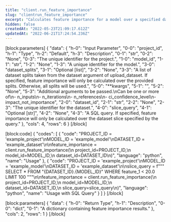 ```yaml
---
title: "client.run_feature_importance"
slug: "clientrun_feature_importance"
excerpt: "Calculates feature importance for a model over a specified dataset."
hidden: false
createdAt: "2022-05-23T21:09:17.612Z"
updatedAt: "2022-06-21T17:24:54.236Z"
---
```

[block:parameters]
{
  "data": {
    "h-0": "Input Parameter",
    "0-0": "project_id",
    "h-1": "Type",
    "h-2": "Default",
    "h-3": "Description",
    "0-1": "str",
    "0-2": "None",
    "0-3": "The unique identifier for the project.",
    "1-0": "model_id",
    "1-1": "str",
    "1-2": "None",
    "1-3": "A unique identifier for the model.",
    "3-0": "dataset_splits",
    "3-1": "Optional [list]",
    "3-2": "None",
    "3-3": "A list of dataset splits taken from the dataset argument of upload_dataset. If specified, feature importance will only be calculated over the provided splits. Otherwise, all splits will be used.",
    "5-0": "**kwargs",
    "5-1": "",
    "5-2": "None",
    "5-3": "Additional arguments to be passed.\nCan be one or more of\n- n_inputs\n- n_iterations\n- n_references\n- ci_confidence_level\n- impact_not_importance",
    "2-0": "dataset_id",
    "2-1": "str",
    "2-2": "None",
    "2-3": "The unique identifier for the dataset.",
    "4-0": "slice_query",
    "4-1": "Optional [str]",
    "4-2": "None",
    "4-3": "A SQL query. If specified, feature importance will only be calculated over the dataset slice specified by the query."
  },
  "cols": 4,
  "rows": 6
}
[/block]

[block:code]
{
  "codes": [
    {
      "code": "PROJECT_ID = 'example_project'\nMODEL_ID = 'example_model'\nDATASET_ID = 'example_dataset'\n\nfeature_importance = client.run_feature_importance(\n    project_id=PROJECT_ID,\n    model_id=MODEL_ID,\n    dataset_id=DATASET_ID\n)",
      "language": "python",
      "name": "Usage"
    },
    {
      "code": "PROJECT_ID = 'example_project'\nMODEL_ID = 'example_model'\nDATASET_ID = 'example_dataset'\n\nslice_query = f\"\"\" SELECT * FROM \"{DATASET_ID}.{MODEL_ID}\" WHERE feature_1 < 20.0 LIMIT 100 \"\"\"\n\nfeature_importance = client.run_feature_importance(\n    project_id=PROJECT_ID,\n    model_id=MODEL_ID,\n    dataset_id=DATASET_ID,\n    slice_query=slice_query\n)",
      "language": "python",
      "name": "Usage with SQL Query"
    }
  ]
}
[/block]

[block:parameters]
{
  "data": {
    "h-0": "Return Type",
    "h-1": "Description",
    "0-0": "dict",
    "0-1": "A dictionary containing feature importance results."
  },
  "cols": 2,
  "rows": 1
}
[/block]